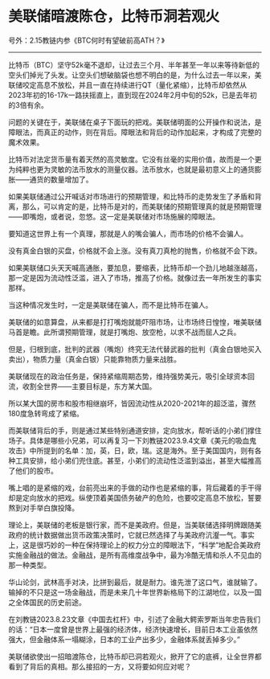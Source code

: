 # 美联储暗渡陈仓，比特币洞若观火

号外：2.15教链内参《BTC何时有望破前高ATH？》

* * *

比特币（BTC）坚守52k毫不退却，让过去三个月、半年甚至一年以来等待新低的空头们掉光了头发。让空头们想破脑袋也想不明白的是，为什么过去一年以来，美联储咬定高息不放松，并且一直在持续进行QT（量化紧缩），比特币却依然从2023年初的16-17k一路扶摇直上，直到现在2024年2月中旬的52k，已是去年初的3倍有余。

问题的关键在于，美联储在桌子下面玩的把戏。美联储明面的公开操作和说法，是障眼法，而真正的动作，则在背后。障眼法和背后的动作加起来，才构成了完整的魔术效果。

比特币对法定货币量有着天然的高灵敏度。它没有丝毫的实用价值，故而是一个更为纯粹也更为灵敏的法币放水的测量仪器。法币放水，也就是最初意义上的通货膨胀——通货的数量增加了。

如果美联储通过公开喊话对市场进行的预期管理，和比特币的走势发生了矛盾和背离，那么，可以肯定的是，比特币是对的，而美联储的预期管理真的就是预期管理——即嘴炮，或者说，忽悠。这一定是美联储对市场施展的障眼法。

要知道这世界上有一个真理，那就是人的嘴会骗人，而市场的价格不会骗人。

没有真金白银的买盘，价格就不会上涨。没有真刀真枪的抛售，价格就不会下跌。

如果美联储口头天天喊高通胀，要加息，要缩表，比特币却一个劲儿地越涨越高，那一定是因为流动性泛滥，进入了市场，推高了价格。就像过去一年所发生的事实那样。

当这种情况发生时，一定是美联储在骗人，而不是比特币在骗人。

美联储的如意算盘，从来都是打打嘴炮就能吓阻市场，让市场终日惶惶，唯美联储马首是瞻。此所谓预期管理，就是打嘴炮、放空枪，以求不战而屈人之兵。

但是，归根到底，批判的武器（嘴炮）终究无法代替武器的批判（真金白银地买入卖出），物质力量（真金白银）只能靠物质力量来战胜。

美联储现在的政治任务是，保持紧缩周期态势，维持强势美元，吸引全球资本回流，收割全世界——主要目标是，东方某大国。

所以某大国的房市和股市相继崩坏，皆因流动性从2020-2021年的超泛滥，骤然180度急转弯成了紧缩。

而美联储背后的手，则是通过某些特别通道安排，定向放水，帮听话的小弟们撑住场子。具体是哪些小兄弟，可以再复习一下刘教链2023.9.4文章《美元的吸血鬼攻击》中所提到的名单：加，英，日，欧，瑞。这是海外。至于美国国内，则有各种工具安排，给小弟们兜住底。甚至，小弟们的流动性泛滥到溢出，甚至大幅推高了他们的股市。

嘴上唱的是紧缩的戏，台前亮出来的手做的动作也是紧缩的事，背后藏着的手干得却是定向放水的把戏。纵使顶着美国债务破产的危险，也要咬定高息不放松，誓要熬到对手举白旗投降。

理论上，美联储的老板是银行家，而不是美政府。但是，当美联储选择明牌跟随美政府的统计数据做出货币政策决策时，它就已然选择了与美政府沆瀣一气。事实上，这是很巧妙的一种在保持理论上的权力分立的障眼法下，“科学”地配合美政府实施金融战的做法。金融战，是所有高维度战争中，最为冷酷无情和杀人不见血的那一种类型。

华山论剑，武林高手对决，比拼到最后，就是耐力。谁先泄了这口气，谁就输了。输掉的不只是这一场金融战，而是未来几十年世界新格局下的江湖地位，以及一国之全体国民的历史前途。

在刘教链2023.8.23文章《中国去杠杆》中，引述了金融大鳄索罗斯当年忠告我们的话：“日本一度曾是世界上最强的经济体，经济快速增长，目前日本工业虽依然强大，但金融体系一塌糊涂，日本的工业产出多少，金融体系就丢掉多少。”

美联储欲使出一招暗渡陈仓，比特币却已洞若观火，掀开了它的底裤，让全世界都看到了背后的真相。那么接招的一方，又将要如何应对呢？

